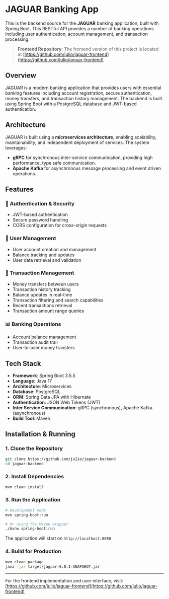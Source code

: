 # JAGUAR Banking App

This is the backend source for the **JAGUAR** banking application, built with Spring Boot. This RESTful API provides a number of banking operations including user authentication, account management, and transaction processing.

> **Frontend Repository**: The frontend version of this project is located at [https://github.com/juIio/jaguar-frontend](https://github.com/juIio/jaguar-frontend)

## Overview

JAGUAR is a modern banking application that provides users with essential banking features including account registration, secure authentication, money transfers, and transaction history management. The backend is built using Spring Boot with a PostgreSQL database and JWT-based authentication.


## Architecture

JAGUAR is built using a **microservices architecture**, enabling scalability, maintainability, and independent deployment of services. The system leverages:

- **gRPC** for synchronous inter-service communication, providing high performance, type safe communication.
- **Apache Kafka** for asynchronous message processing and event driven operations.


## Features

### 🔐 Authentication & Security
- JWT-based authentication
- Secure password handling
- CORS configuration for cross-origin requests

### 👤 User Management
- User account creation and management
- Balance tracking and updates
- User data retrieval and validation

### 💸 Transaction Management
- Money transfers between users
- Transaction history tracking
- Balance updates in real-time
- Transaction filtering and search capabilities
- Recent transactions retrieval
- Transaction amount range queries

### 📊 Banking Operations
- Account balance management
- Transaction audit trail
- User-to-user money transfers

## Tech Stack

- **Framework**: Spring Boot 3.5.5
- **Language**: Java 17
- **Architecture**: Microservices
- **Database**: PostgreSQL
- **ORM**: Spring Data JPA with Hibernate
- **Authentication**: JSON Web Tokens (JWT)
- **Inter Service Communication**: gRPC (synchronous), Apache Kafka (asynchronous)
- **Build Tool**: Maven


## Installation & Running

### 1. Clone the Repository
```bash
git clone https://github.com/juIio/jaguar-backend
cd jaguar-backend
```

### 2. Install Dependencies
```bash
mvn clean install
```

### 3. Run the Application
```bash
# Development mode
mvn spring-boot:run

# Or using the Maven wrapper
./mvnw spring-boot:run
```

The application will start on `http://localhost:8080`

### 4. Build for Production
```bash
mvn clean package
java -jar target/jaguar-0.0.1-SNAPSHOT.jar
```

---

For the frontend implementation and user interface, visit: [https://github.com/juIio/jaguar-frontend](https://github.com/juIio/jaguar-frontend)
